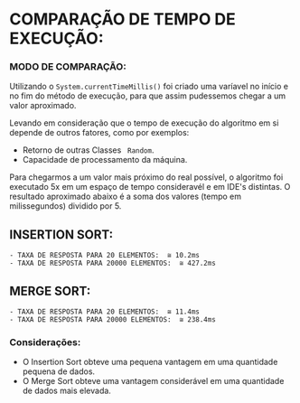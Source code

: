 # COMPARAÇÃO DE TEMPO DE EXECUÇÃO:

### MODO DE COMPARAÇÃO:

Utilizando o ````System.currentTimeMillis()```` foi criado uma varíavel no início e no fim do método de execução, para que assim pudessemos chegar a um valor aproximado.

Levando em consideração que o tempo de execução do algoritmo em si depende de outros fatores, como por exemplos:

- Retorno de outras Classes ```` Random````.
- Capacidade de processamento da máquina.

Para chegarmos a um valor mais próximo do real possível, o algoritmo foi executado 5x em um espaço de tempo consideravél e em IDE's distintas.
O resultado aproximado abaixo é a soma dos valores (tempo em milissegundos) dividido por 5.

## INSERTION SORT:
    - TAXA DE RESPOSTA PARA 20 ELEMENTOS:  ≅ 10.2ms
    - TAXA DE RESPOSTA PARA 20000 ELEMENTOS:  ≅ 427.2ms

## MERGE SORT:
    - TAXA DE RESPOSTA PARA 20 ELEMENTOS:  ≅ 11.4ms
    - TAXA DE RESPOSTA PARA 20000 ELEMENTOS:  ≅ 238.4ms

### Considerações:

- O Insertion Sort obteve uma pequena vantagem em uma quantidade pequena de dados.
- O Merge Sort obteve uma vantagem considerável em uma quantidade de dados mais elevada.

